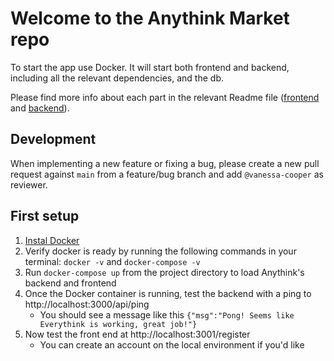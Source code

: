 # Welcome to the Anythink Market repo

To start the app use Docker. It will start both frontend and backend, including all the relevant dependencies, and the db.

Please find more info about each part in the relevant Readme file ([frontend](frontend/readme.md) and [backend](backend/README.md)).

## Development

When implementing a new feature or fixing a bug, please create a new pull request against `main` from a feature/bug branch and add `@vanessa-cooper` as reviewer.

## First setup

1. [Instal Docker](https://docs.docker.com/get-docker/)
2. Verify docker is ready by running the following commands in your terminal: `docker -v` and `docker-compose -v`
3. Run `docker-compose up` from the project directory to load Anythink's backend and frontend
4. Once the Docker container is running, test the backend with a ping to http://localhost:3000/api/ping
    - You should see a message like this `{"msg":"Pong! Seems like Everythink is working, great job!"}`
5. Now test the front end at http://localhost:3001/register
    - You can create an account on the local environment if you'd like